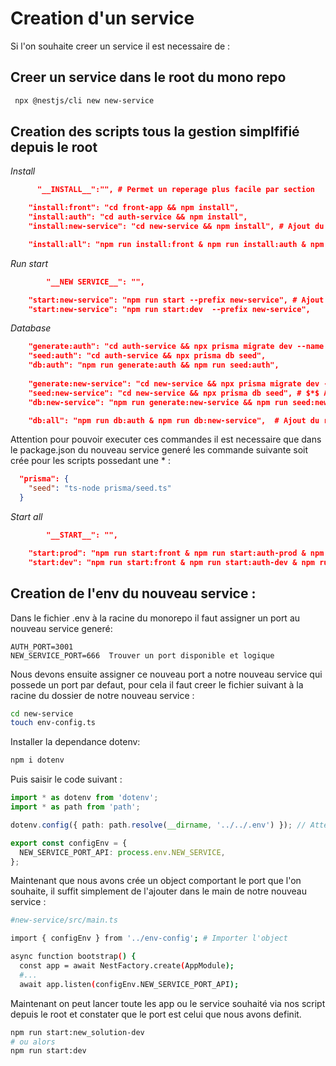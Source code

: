 # Creation d'un service

Si l'on souhaite creer un service il est necessaire de :

## Creer un service dans le root du mono repo
```bash
 npx @nestjs/cli new new-service
```

## Creation des scripts tous la gestion simplfifié depuis le root 

*Install*
```json
      "__INSTALL__":"", # Permet un reperage plus facile par section

    "install:front": "cd front-app && npm install",
    "install:auth": "cd auth-service && npm install",
    "install:new-service": "cd new-service && npm install", # Ajout du script installation depuis le root

    "install:all": "npm run install:front & npm run install:auth & npm run install:new-service", # Ajout script install all 
```

*Run start*
```json
        "__NEW SERVICE__": "",

    "start:new-service": "npm run start --prefix new-service", # Ajout des script start dev et prod
    "start:new-service": "npm run start:dev  --prefix new-service",

```

*Database*
```json
    "generate:auth": "cd auth-service && npx prisma migrate dev --name \"Setup auth db\"",
    "seed:auth": "cd auth-service && npx prisma db seed",
    "db:auth": "npm run generate:auth && npm run seed:auth",
    
    "generate:new-service": "cd new-service && npx prisma migrate dev --name \"Setup new-service db\"", # Ajout script de migration
    "seed:new-service": "cd new-service && npx prisma db seed", # $*$ Ajout commande seed du service 
    "db:new-service": "npm run generate:new-service && npm run seed:new-service", # Script de la generation du service

    "db:all": "npm run db:auth & npm run db:new-service",  # Ajout du run global du serice crée
```

Attention pour pouvoir executer ces commandes il est necessaire que dans le package.json du nouveau service generé les commande suivante soit crée pour les scripts possedant une $*$ :
```json
  "prisma": {
    "seed": "ts-node prisma/seed.ts"
  }
```

*Start all*
```json
        "__START__": "",

    "start:prod": "npm run start:front & npm run start:auth-prod & npm run start:new-service", # Ajout de la nouvelle commande de notre nouveau service pour la prod et dev
    "start:dev": "npm run start:front & npm run start:auth-dev & npm run start:new-service"
```


## Creation de l'env du nouveau service :

Dans le fichier .env à la racine du monorepo il faut assigner un port au nouveau service generé:

```env
AUTH_PORT=3001
NEW_SERVICE_PORT=666  Trouver un port disponible et logique 
```

Nous devons ensuite assigner ce nouveau port a notre nouveau service qui possede un port par defaut, pour cela il faut creer le fichier suivant à la racine du dossier de notre nouveau service :
```bash
cd new-service
touch env-config.ts
```

Installer la dependance dotenv:
```bash
npm i dotenv
```

Puis saisir le code suivant : 
```ts
import * as dotenv from 'dotenv';
import * as path from 'path';

dotenv.config({ path: path.resolve(__dirname, '../../.env') }); // Attention à l'import, pour ce project celui ci est correct

export const configEnv = {
  NEW_SERVICE_PORT_API: process.env.NEW_SERVICE,
};
```

Maintenant que nous avons crée un object comportant le port que l'on souhaite, il suffit simplement de l'ajouter dans le main de notre nouveau service  :
```bash
#new-service/src/main.ts

import { configEnv } from '../env-config'; # Importer l'object

async function bootstrap() {
  const app = await NestFactory.create(AppModule);
  #...
  await app.listen(configEnv.NEW_SERVICE_PORT_API);
```

Maintenant on peut lancer toute les app ou le service souhaité via nos script depuis le root et constater que le port est celui que nous avons definit.

```bash
npm run start:new_solution-dev
# ou alors 
npm run start:dev
```
